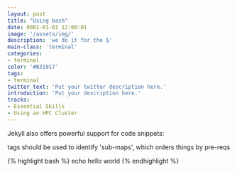 ```yaml
---
layout: post
title: "Using bash"
date: 0001-01-01 12:00:01
image: '/assets/img/'
description: 'we do it for the $'
main-class: 'terminal'
categories: 
- terminal
color: '#B31917'
tags:
- terminal
twitter_text: 'Put your twitter description here.'
introduction: 'Put your description here.'
tracks:
- Essential Skills
- Using an HPC Cluster
---
```


Jekyll also offers powerful support for code snippets:

tags should be used to identify 'sub-maps', which orders things by pre-reqs

{% highlight bash %}
echo hello world
{% endhighlight %}
